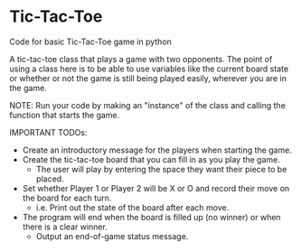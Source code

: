 # Tic-Tac-Toe
Code for basic Tic-Tac-Toe game in python

A tic-tac-toe class that plays a game with two opponents. The point of
using a class here is to be able to use variables like the current board state
or whether or not the game is still being played easily, wherever you are in the game.

NOTE:
Run your code by making an "instance" of the class and calling the function that
starts the game.

IMPORTANT TODOs:
- Create an introductory message for the players when starting the game.
- Create the tic-tac-toe board that you can fill in as you play the game.
    - The user will play by entering the space they want their piece to be placed.
- Set whether Player 1 or Player 2 will be X or O and record their move on the board for each turn.
    - i.e. Print out the state of the board after each move.
- The program will end when the board is filled up (no winner) or when there is a clear winner.
    - Output an end-of-game status message.
